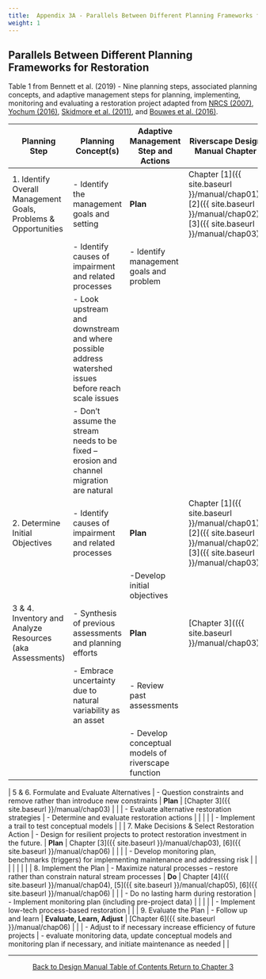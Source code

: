 ```yaml
---
title:  Appendix 3A - Parallels Between Different Planning Frameworks for Restoration
weight: 1
---
```


## Parallels Between Different Planning Frameworks for Restoration


Table 1 from Bennett et al. (2019) - Nine planning steps, associated planning concepts, and adaptive management steps for planning, implementing, monitoring and evaluating a restoration project adapted from [NRCS (2007)](https://www.nrcs.usda.gov/wps/portal/nrcs/detail/national/water/manage/restoration/?cid=stelprdb1044707), [Yochum (2016)](https://riversedgewest.org/sites/default/files/resource-center-documents/yochumusfs-nsaec-tn102-2gudncstrmrstrtnrhbltn.pdf), [Skidmore et al. (2011)](https://repository.library.noaa.gov/view/noaa/4020), and [Bouwes et al. (2016)](https://www.researchgate.net/publication/289526568_Adapting_Adaptive_Management_for_Testing_the_Effectiveness_of_Stream_Restoration_An_Intensively_Monitored).

| Planning Step                                                   | Planning Concept(s)                                                                                     | Adaptive Management Step and Actions                                                                                         | Riverscape Design Manual Chapter |
|-----------------------------------------------------------------|---------------------------------------------------------------------------------------------------------|------------------------------------------------------------------------------------------------------------------------------|----------------------------------|
| 1.  Identify Overall Management Goals, Problems & Opportunities | -    Identify the management goals and setting                                                          | **Plan**                                                                                                                         | Chapter [1]({{ site.baseurl }}/manual/chap01), [2]({{ site.baseurl }}/manual/chap02), [3]({{ site.baseurl }}/manual/chap03)                  |
|                                                                 | -    Identify causes of impairment and related processes                                                | -  Identify management goals and problem                                                                                     |                                  |
|                                                                 | -    Look upstream and downstream and where possible address watershed issues before reach scale issues |                                                                                                                              |                                  |
|                                                                 | -    Don’t assume the stream needs to be fixed – erosion and channel migration are natural              |                                                                                                                              |                                  |
| 2.  Determine Initial Objectives                                | -    Identify causes of impairment and related processes                                                | **Plan**                                                                                                                         | Chapter [1]({{ site.baseurl }}/manual/chap01), [2]({{ site.baseurl }}/manual/chap02), [3]({{ site.baseurl }}/manual/chap03)                  |
|                                                                 |                                                                                                         | -Develop initial objectives                                                                                                  |                                  |
| 3 & 4. Inventory and Analyze Resources (aka Assessments)        | -    Synthesis of previous assessments and planning efforts                                             | **Plan**                                                                                                                         | [Chapter 3](({{ site.baseurl }}/manual/chap03))                        |
|                                                                 | -    Embrace uncertainty due to natural variability as an asset                                         | - Review past assessments                                                                                                    |                                  |
|                                                                 |                                                                                                         | - Develop conceptual models of riverscape function                                                                           |                                  |

| 5 & 6. Formulate and Evaluate Alternatives                      | -    Question constraints and remove rather than introduce new constraints                              | **Plan**                                                                                                                         | [Chapter 3]({{ site.baseurl }}/manual/chap03)                       |
|                                                                 | -    Evaluate alternative restoration strategies                                                        | -   Determine and evaluate restoration actions                                                                               |                                  |
|                                                                 |                                                                                                         | -   Implement a trail to test conceptual models                                                                              |                                  |
| 7.    Make Decisions & Select Restoration Action                | -    Design for resilient projects to protect restoration investment in the future.                     | **Plan**                                                                                                                         | Chapter [3]({{ site.baseurl }}/manual/chap03), [6]({{ site.baseurl }}/manual/chap06)                     |
|                                                                 |                                                                                                         | -   Develop monitoring plan, benchmarks (triggers) for implementing maintenance and addressing risk                          |                                  |
|                                                                 |                                                                                                         |                                                                                                                              |                                  |
| 8.    Implement the Plan                                        | -    Maximize natural processes – restore rather than constrain natural stream processes                | **Do**                                                                                                                           | Chapter [4]({{ site.baseurl }}/manual/chap04), [5]({{ site.baseurl }}/manual/chap05), [6]({{ site.baseurl }}/manual/chap06)                  |
|                                                                 | -    Do no lasting harm during restoration                                                              | -    Implement monitoring plan (including pre-project data)                                                                  |                                  |
|                                                                 |                                                                                                         | -    Implement low-tech process-based restoration                                                                            |                                  |
| 9. Evaluate the Plan                                            | -    Follow up and learn                                                                                | **Evaluate, Learn, Adjust**                                                                                                      | [Chapter  6]({{ site.baseurl }}/manual/chap06)                       |
|                                                                 | -    Adjust to if necessary increase efficiency of future projects                                      | -    evaluate monitoring data, update conceptual models and monitoring plan if necessary, and initiate maintenance as needed |                                  |

------
<div align="center">
	<a class="hollow button" href="{{ site.baseurl }}/manual"><i class="fa fa-arrow-circle-left" aria-hidden="true"></i>  Back to Design Manual Table of Contents <i class="fa fa-book" aria-hidden="true"></i></a>
	<a class="hollow button" href="{{ site.baseurl }}/manual/chap03"><i class="fa fa-arrow-circle-up" aria-hidden="true"></i>  Return to Chapter 3 </a>


</div>